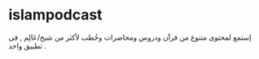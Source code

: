 # islampodcast
إستمع لمحتوى متنوع من قرآن ودروس ومحاضرات وخُطب لأكثر من شيخ/عَالِم , فى تطبيق واحد .
